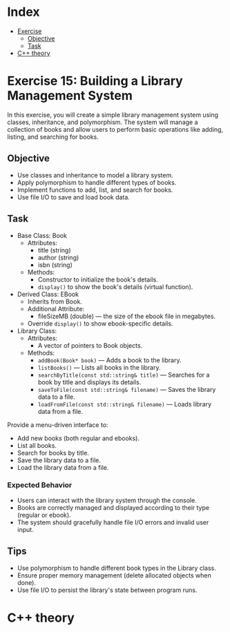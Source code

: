 # Index

- [Exercise](#exercise-14-makefiles)
    - [Objective](#objective)
    - [Task](#task)
- [C++ theory](#c-theory)

# Exercise 15: Building a Library Management System
In this exercise, you will create a simple library management system using classes, inheritance, and polymorphism. The system will manage a collection of books and allow users to perform basic operations like adding, listing, and searching for books.

## Objective

- Use classes and inheritance to model a library system.
- Apply polymorphism to handle different types of books.
- Implement functions to add, list, and search for books.
- Use file I/O to save and load book data.

## Task

- Base Class: Book
  - Attributes:
    - title (string)
    - author (string)
    - isbn (string)
  - Methods:
    - Constructor to initialize the book's details.
    - `display()` to show the book's details (virtual function).
- Derived Class: EBook 
  - Inherits from Book.
  - Additional Attribute:
    - fileSizeMB (double) — the size of the ebook file in megabytes.
  - Override `display()` to show ebook-specific details.
- Library Class:
  - Attributes:
    - A vector of pointers to Book objects.
  - Methods:
    - `addBook(Book* book)` — Adds a book to the library.
    - `listBooks()` — Lists all books in the library.
    - `searchByTitle(const std::string& title)` — Searches for a book by title and displays its details.
    - `saveToFile(const std::string& filename)` — Saves the library data to a file.
    - `loadFromFile(const std::string& filename)` — Loads library data from a file.

Provide a menu-driven interface to:
- Add new books (both regular and ebooks).
- List all books.
- Search for books by title.
- Save the library data to a file.
- Load the library data from a file.

### Expected Behavior

- Users can interact with the library system through the console.
- Books are correctly managed and displayed according to their type (regular or ebook).
- The system should gracefully handle file I/O errors and invalid user input.

## Tips

- Use polymorphism to handle different book types in the Library class.
- Ensure proper memory management (delete allocated objects when done).
- Use file I/O to persist the library's state between program runs.

# C++ theory